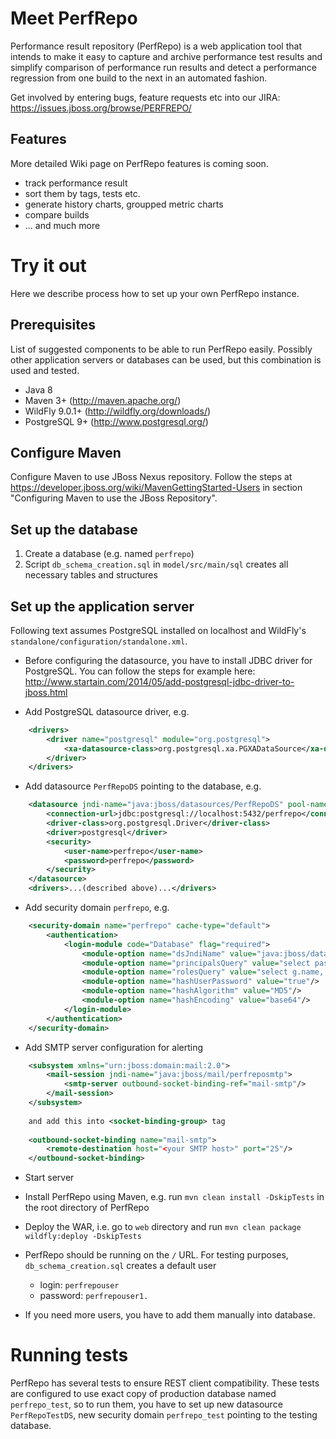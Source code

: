 # Meet PerfRepo

Performance result repository (PerfRepo) is a web application tool that intends to make it easy to capture and archive performance test results and simplify comparison of performance run results and detect a performance regression from one build to the next in an automated fashion.

Get involved by entering bugs, feature requests etc into our JIRA: https://issues.jboss.org/browse/PERFREPO/

## Features

More detailed Wiki page on PerfRepo features is coming soon.

* track performance result
* sort them by tags, tests etc.
* generate history charts, groupped metric charts
* compare builds 
* ... and much more

# Try it out

Here we describe process how to set up your own PerfRepo instance.

## Prerequisites

List of suggested components to be able to run PerfRepo easily. Possibly other application servers or databases can be used, but this combination is used and tested.

* Java 8 
* Maven 3+ (http://maven.apache.org/)
* WildFly 9.0.1+ (http://wildfly.org/downloads/)
* PostgreSQL 9+ (http://www.postgresql.org/)

## Configure Maven

Configure Maven to use JBoss Nexus repository. Follow the steps at https://developer.jboss.org/wiki/MavenGettingStarted-Users in section "Configuring Maven to use the JBoss Repository".

## Set up the database

1. Create a database (e.g. named `perfrepo`)
2. Script `db_schema_creation.sql` in `model/src/main/sql` creates all necessary tables and structures

## Set up the application server

Following text assumes PostgreSQL installed on localhost and WildFly's `standalone/configuration/standalone.xml`. 

* Before configuring the datasource, you have to install JDBC driver for PostgreSQL. You can follow the steps for example here: http://www.startain.com/2014/05/add-postgresql-jdbc-driver-to-jboss.html 

* Add PostgreSQL datasource driver, e.g.
```xml    
    <drivers>
        <driver name="postgresql" module="org.postgresql">
            <xa-datasource-class>org.postgresql.xa.PGXADataSource</xa-datasource-class>
        </driver>        
    </drivers>
```

* Add datasource `PerfRepoDS` pointing to the database, e.g.
```xml
    <datasource jndi-name="java:jboss/datasources/PerfRepoDS" pool-name="PerfRepoDS" enabled="true" use-java-context="true">
    	<connection-url>jdbc:postgresql://localhost:5432/perfrepo</connection-url>
        <driver-class>org.postgresql.Driver</driver-class>
        <driver>postgresql</driver>
        <security>
            <user-name>perfrepo</user-name>
            <password>perfrepo</password>
        </security>        
    </datasource>
    <drivers>...(described above)...</drivers>
```

* Add security domain `perfrepo`, e.g.
```xml
    <security-domain name="perfrepo" cache-type="default">
        <authentication>
            <login-module code="Database" flag="required">
                <module-option name="dsJndiName" value="java:jboss/datasources/PerfRepoDS"/>
                <module-option name="principalsQuery" value="select password from public.user where username = ?"/>
                <module-option name="rolesQuery" value="select g.name, 'Roles'  from public.user u, public.user_group ug, public.group g where u.username = ? and ug.user_id=u.id and ug.group_id=g.id"/>
                <module-option name="hashUserPassword" value="true"/>
                <module-option name="hashAlgorithm" value="MD5"/>
                <module-option name="hashEncoding" value="base64"/>
            </login-module>
        </authentication>
    </security-domain>
```

* Add SMTP server configuration for alerting
```xml
    <subsystem xmlns="urn:jboss:domain:mail:2.0">
        <mail-session jndi-name="java:jboss/mail/perfreposmtp">
            <smtp-server outbound-socket-binding-ref="mail-smtp"/>
        </mail-session>
    </subsystem>
    
    and add this into <socket-binding-group> tag
    
    <outbound-socket-binding name="mail-smtp">
        <remote-destination host="<your SMTP host>" port="25"/>
    </outbound-socket-binding>
```

* Start server
* Install PerfRepo using Maven, e.g. run `mvn clean install -DskipTests` in the root directory of PerfRepo
* Deploy the WAR, i.e. go to `web` directory and run `mvn clean package wildfly:deploy -DskipTests`
* PerfRepo should be running on the `/` URL. For testing purposes, `db_schema_creation.sql` creates a default user
	* login: `perfrepouser`
	* password: `perfrepouser1.`

* If you need more users, you have to add them manually into database.

# Running tests

PerfRepo has several tests to ensure REST client compatibility. These tests are configured to use exact copy of production database named `perfrepo_test`, so to run them, you have to set up new datasource `PerfRepoTestDS`, new security domain `perfrepo_test` pointing to the testing database.





